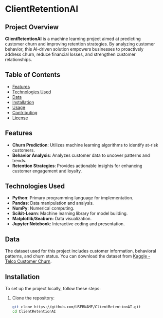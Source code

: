 # ClientRetentionAI

## Project Overview

**ClientRetentionAI** is a machine learning project aimed at predicting customer churn and improving retention strategies. By analyzing customer behavior, this AI-driven solution empowers businesses to proactively address churn, reduce financial losses, and strengthen customer relationships.

## Table of Contents

- [Features](#features)
- [Technologies Used](#technologies-used)
- [Data](#data)
- [Installation](#installation)
- [Usage](#usage)
- [Contributing](#contributing)
- [License](#license)

## Features

- **Churn Prediction**: Utilizes machine learning algorithms to identify at-risk customers.
- **Behavior Analysis**: Analyzes customer data to uncover patterns and trends.
- **Retention Strategies**: Provides actionable insights for enhancing customer engagement and loyalty.

## Technologies Used

- **Python**: Primary programming language for implementation.
- **Pandas**: Data manipulation and analysis.
- **NumPy**: Numerical computing.
- **Scikit-Learn**: Machine learning library for model building.
- **Matplotlib/Seaborn**: Data visualization.
- **Jupyter Notebook**: Interactive coding and presentation.

## Data

The dataset used for this project includes customer information, behavioral patterns, and churn status. You can download the dataset from [Kaggle - Telco Customer Churn](https://www.kaggle.com/datasets/blastchar/telco-customer-churn).

## Installation

To set up the project locally, follow these steps:

1. Clone the repository:
   ```bash
   git clone https://github.com/USERNAME/ClientRetentionAI.git
   cd ClientRetentionAI
